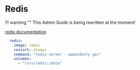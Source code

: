 # Redis

!!! warning ""
	This Admin Guide is being rewritten at the moment!



[redis documentation](https://hub.docker.com/_/redis)
```yaml
  redis:
    image: redis
    restart: always
    command: "redis-server --appendonly yes"
    volumes:
      - "/srv/redis:/data"
```